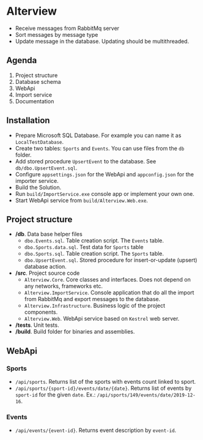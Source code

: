 # Alterview

- Receive messages from RabbitMq server
- Sort messages by message type
- Update message in the database. Updating should be multithreaded.

## Agenda

1. Project structure
1. Database schema
1. WebApi
1. Import service
1. Documentation

## Installation

- Prepare Microsoft SQL Database. For example you can name it as `LocalTestDatabase`.
- Create two tables: `Sports` and `Events`. You can use files from the `db` folder.
- Add stored procedure `UpsertEvent` to the database. See `db/dbo.UpsertEvent.sql`.
- Configure `appsettings.json` for the WebApi and `appconfig.json` for the importer service.
- Build the Solution.
- Run `build/ImportService.exe` console app or implement your own one.
- Start WebApi service from `build/Alterview.Web.exe`.

## Project structure

- __/db__. Data base helper files
  - `dbo.Events.sql`. Table creation script.  The `Events` table.
  - `dbo.Sports.data.sql`. Test data for `Sports` table
  - `dbo.Sports.sql`.  Table creation script. The `Sports` table.
  - `dbo.UpsertEvent.sql`. Stored procedure for insert-or-update (upsert) database action.
- __/src__. Project source code
  - `Alterview.Core`. Core classes and interfaces. Does not depend on any networks, frameworks etc.
  - `Alterview.ImportService`. Console application that do all the import from RabbitMq and export messages to the database.
  - `Alterview.Infrastructure`. Business logic of the project components.
  - `Alterview.Web`. WebApi service based on `Kestrel` web server.
- __/tests__. Unit tests.
- __/build__. Build folder for binaries and assemblies.

## WebApi

### Sports

- `/api/sports`. Returns list of the sports with events count linked to sport.
- `/api/sports/{sport-id}/events/date/{date}`. Returns list of events by `sport-id` for the given `date`. Ex.: `/api/sports/149/events/date/2019-12-16`.

### Events

- `/api/events/{event-id}`. Returns event description by `event-id`.
